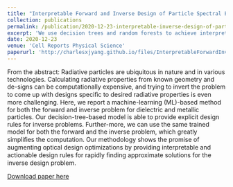 ```yaml
---
title: "Interpretable Forward and Inverse Design of Particle Spectral Emissivity using Common Machine Learning Models"
collection: publications
permalink: /publication/2020-12-23-interpretable-inverse-design-of-particle
excerpt: 'We use decision trees and random forests to achieve interpretable inverse design of particles'
date: 2020-12-23
venue: 'Cell Reports Physical Science'
paperurl: 'http://charlesxjyang.github.io/files/InterpretableForwardInverseDesignofParticleEmissivity.pdf'
---
```

From the abstract: Radiative particles are ubiquitous in nature and in various technologies. Calculating radiative properties from known geometry and de-signs can be computationally expensive, and trying to invert the problem to come up with designs speciﬁc to desired radiative properties is even more challenging. Here, we report a machine-learning (ML)-based method for both the forward and inverse problem for dielectric and metallic particles. Our decision-tree-based model is able to provide explicit design rules for inverse problems. Further-more, we can use the same trained model for both the forward and the inverse problem, which greatly simpliﬁes the computation. Our methodology shows the promise of augmenting optical design optimizations by providing interpretable and actionable design rules for rapidly ﬁnding approximate solutions for the inverse design problem.

[Download paper here](http://charlesxjyang.github.io/files/InterpretableForwardInverseDesignofParticleEmissivity.pdf)
